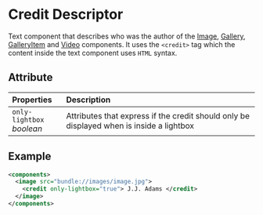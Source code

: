 # Credit Descriptor

Text component that describes who was the author of the 
[Image](../components/Image.md), [Gallery](../components/Gallery.md),
[GalleryItem](../components/gallery/GalleryItem.md) and 
[Video](../components/Video.md) components. It uses the `<credit>` tag which 
the content inside the text component uses `HTML` syntax.

## Attribute

| Properties                      | Description                                                                              |
| :------------------------------ | :--------------------------------------------------------------------------------------- |
| `only-lightbox` <br/> _boolean_ | Attributes that express if the credit should only be displayed when is inside a lightbox |

## Example

```xml
<components>
  <image src="bundle://images/image.jpg">
    <credit only-lightbox="true"> J.J. Adams </credit>
  </image>
</components>
```